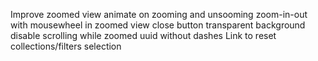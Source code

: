 Improve zoomed view
    animate on zooming and unsooming
    zoom-in-out with mousewheel in zoomed view
    close button
    transparent background
    disable scrolling while zoomed
uuid without dashes
Link to reset collections/filters selection
